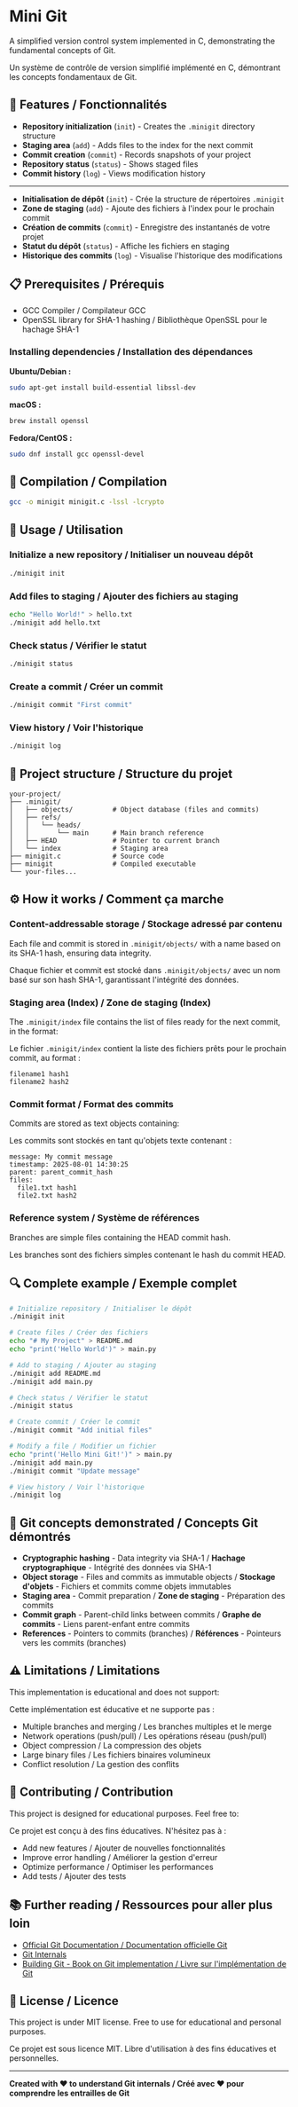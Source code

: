 # Mini Git

A simplified version control system implemented in C, demonstrating the fundamental concepts of Git.

Un système de contrôle de version simplifié implémenté en C, démontrant les concepts fondamentaux de Git.

## 🚀 Features / Fonctionnalités

- **Repository initialization** (`init`) - Creates the `.minigit` directory structure
- **Staging area** (`add`) - Adds files to the index for the next commit  
- **Commit creation** (`commit`) - Records snapshots of your project
- **Repository status** (`status`) - Shows staged files
- **Commit history** (`log`) - Views modification history

---

- **Initialisation de dépôt** (`init`) - Crée la structure de répertoires `.minigit`
- **Zone de staging** (`add`) - Ajoute des fichiers à l'index pour le prochain commit
- **Création de commits** (`commit`) - Enregistre des instantanés de votre projet
- **Statut du dépôt** (`status`) - Affiche les fichiers en staging
- **Historique des commits** (`log`) - Visualise l'historique des modifications

## 📋 Prerequisites / Prérequis

- GCC Compiler / Compilateur GCC
- OpenSSL library for SHA-1 hashing / Bibliothèque OpenSSL pour le hachage SHA-1

### Installing dependencies / Installation des dépendances

**Ubuntu/Debian :**
```bash
sudo apt-get install build-essential libssl-dev
```

**macOS :**
```bash
brew install openssl
```

**Fedora/CentOS :**
```bash
sudo dnf install gcc openssl-devel
```

## 🔧 Compilation / Compilation

```bash
gcc -o minigit minigit.c -lssl -lcrypto
```

## 📖 Usage / Utilisation

### Initialize a new repository / Initialiser un nouveau dépôt
```bash
./minigit init
```

### Add files to staging / Ajouter des fichiers au staging
```bash
echo "Hello World!" > hello.txt
./minigit add hello.txt
```

### Check status / Vérifier le statut
```bash
./minigit status
```

### Create a commit / Créer un commit
```bash
./minigit commit "First commit"
```

### View history / Voir l'historique
```bash
./minigit log
```

## 📁 Project structure / Structure du projet

```
your-project/
├── .minigit/
│   ├── objects/          # Object database (files and commits)
│   ├── refs/
│   │   └── heads/
│   │       └── main      # Main branch reference
│   ├── HEAD              # Pointer to current branch
│   └── index             # Staging area
├── minigit.c             # Source code
├── minigit               # Compiled executable
└── your-files...
```

## ⚙️ How it works / Comment ça marche

### Content-addressable storage / Stockage adressé par contenu
Each file and commit is stored in `.minigit/objects/` with a name based on its SHA-1 hash, ensuring data integrity.

Chaque fichier et commit est stocké dans `.minigit/objects/` avec un nom basé sur son hash SHA-1, garantissant l'intégrité des données.

### Staging area (Index) / Zone de staging (Index)
The `.minigit/index` file contains the list of files ready for the next commit, in the format:

Le fichier `.minigit/index` contient la liste des fichiers prêts pour le prochain commit, au format :
```
filename1 hash1
filename2 hash2
```

### Commit format / Format des commits
Commits are stored as text objects containing:

Les commits sont stockés en tant qu'objets texte contenant :
```
message: My commit message
timestamp: 2025-08-01 14:30:25
parent: parent_commit_hash
files:
  file1.txt hash1
  file2.txt hash2
```

### Reference system / Système de références
Branches are simple files containing the HEAD commit hash.

Les branches sont des fichiers simples contenant le hash du commit HEAD.

## 🔍 Complete example / Exemple complet

```bash
# Initialize repository / Initialiser le dépôt
./minigit init

# Create files / Créer des fichiers
echo "# My Project" > README.md
echo "print('Hello World')" > main.py

# Add to staging / Ajouter au staging
./minigit add README.md
./minigit add main.py

# Check status / Vérifier le statut
./minigit status

# Create commit / Créer le commit
./minigit commit "Add initial files"

# Modify a file / Modifier un fichier
echo "print('Hello Mini Git!')" > main.py
./minigit add main.py
./minigit commit "Update message"

# View history / Voir l'historique
./minigit log
```

## 🎯 Git concepts demonstrated / Concepts Git démontrés

- **Cryptographic hashing** - Data integrity via SHA-1 / **Hachage cryptographique** - Intégrité des données via SHA-1
- **Object storage** - Files and commits as immutable objects / **Stockage d'objets** - Fichiers et commits comme objets immutables
- **Staging area** - Commit preparation / **Zone de staging** - Préparation des commits
- **Commit graph** - Parent-child links between commits / **Graphe de commits** - Liens parent-enfant entre commits
- **References** - Pointers to commits (branches) / **Références** - Pointeurs vers les commits (branches)

## ⚠️ Limitations / Limitations

This implementation is educational and does not support:

Cette implémentation est éducative et ne supporte pas :

- Multiple branches and merging / Les branches multiples et le merge
- Network operations (push/pull) / Les opérations réseau (push/pull)
- Object compression / La compression des objets
- Large binary files / Les fichiers binaires volumineux
- Conflict resolution / La gestion des conflits

## 🤝 Contributing / Contribution

This project is designed for educational purposes. Feel free to:

Ce projet est conçu à des fins éducatives. N'hésitez pas à :

- Add new features / Ajouter de nouvelles fonctionnalités
- Improve error handling / Améliorer la gestion d'erreur
- Optimize performance / Optimiser les performances
- Add tests / Ajouter des tests

## 📚 Further reading / Ressources pour aller plus loin

- [Official Git Documentation / Documentation officielle Git](https://git-scm.com/doc)
- [Git Internals](https://git-scm.com/book/en/v2/Git-Internals-Plumbing-and-Porcelain)
- [Building Git - Book on Git implementation / Livre sur l'implémentation de Git](https://shop.jcoglan.com/building-git/)

## 📄 License / Licence

This project is under MIT license. Free to use for educational and personal purposes.

Ce projet est sous licence MIT. Libre d'utilisation à des fins éducatives et personnelles.

---

**Created with ❤️ to understand Git internals / Créé avec ❤️ pour comprendre les entrailles de Git**